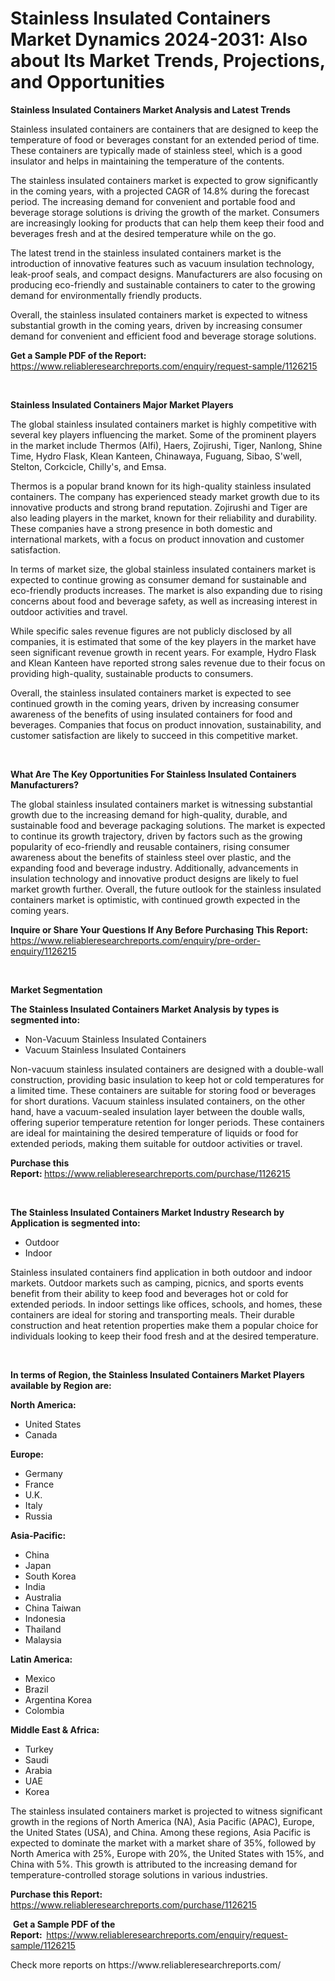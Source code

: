 <p><h1>Stainless Insulated Containers Market Dynamics 2024-2031: Also about Its Market Trends, Projections, and Opportunities</h1></p><p><strong>Stainless Insulated Containers Market Analysis and Latest Trends</strong></p>
<p><p>Stainless insulated containers are containers that are designed to keep the temperature of food or beverages constant for an extended period of time. These containers are typically made of stainless steel, which is a good insulator and helps in maintaining the temperature of the contents.</p><p>The stainless insulated containers market is expected to grow significantly in the coming years, with a projected CAGR of 14.8% during the forecast period. The increasing demand for convenient and portable food and beverage storage solutions is driving the growth of the market. Consumers are increasingly looking for products that can help them keep their food and beverages fresh and at the desired temperature while on the go.</p><p>The latest trend in the stainless insulated containers market is the introduction of innovative features such as vacuum insulation technology, leak-proof seals, and compact designs. Manufacturers are also focusing on producing eco-friendly and sustainable containers to cater to the growing demand for environmentally friendly products.</p><p>Overall, the stainless insulated containers market is expected to witness substantial growth in the coming years, driven by increasing consumer demand for convenient and efficient food and beverage storage solutions.</p></p>
<p><strong>Get a Sample PDF of the Report:&nbsp;</strong> <a href="https://www.reliableresearchreports.com/enquiry/request-sample/1126215">https://www.reliableresearchreports.com/enquiry/request-sample/1126215</a></p>
<p>&nbsp;</p>
<p><strong>Stainless Insulated Containers Major Market Players</strong></p>
<p><p>The global stainless insulated containers market is highly competitive with several key players influencing the market. Some of the prominent players in the market include Thermos (Alfi), Haers, Zojirushi, Tiger, Nanlong, Shine Time, Hydro Flask, Klean Kanteen, Chinawaya, Fuguang, Sibao, S'well, Stelton, Corkcicle, Chilly's, and Emsa. </p><p>Thermos is a popular brand known for its high-quality stainless insulated containers. The company has experienced steady market growth due to its innovative products and strong brand reputation. Zojirushi and Tiger are also leading players in the market, known for their reliability and durability. These companies have a strong presence in both domestic and international markets, with a focus on product innovation and customer satisfaction.</p><p>In terms of market size, the global stainless insulated containers market is expected to continue growing as consumer demand for sustainable and eco-friendly products increases. The market is also expanding due to rising concerns about food and beverage safety, as well as increasing interest in outdoor activities and travel.</p><p>While specific sales revenue figures are not publicly disclosed by all companies, it is estimated that some of the key players in the market have seen significant revenue growth in recent years. For example, Hydro Flask and Klean Kanteen have reported strong sales revenue due to their focus on providing high-quality, sustainable products to consumers. </p><p>Overall, the stainless insulated containers market is expected to see continued growth in the coming years, driven by increasing consumer awareness of the benefits of using insulated containers for food and beverages. Companies that focus on product innovation, sustainability, and customer satisfaction are likely to succeed in this competitive market.</p></p>
<p>&nbsp;</p>
<p><strong>What Are The Key Opportunities For Stainless Insulated Containers Manufacturers?</strong></p>
<p><p>The global stainless insulated containers market is witnessing substantial growth due to the increasing demand for high-quality, durable, and sustainable food and beverage packaging solutions. The market is expected to continue its growth trajectory, driven by factors such as the growing popularity of eco-friendly and reusable containers, rising consumer awareness about the benefits of stainless steel over plastic, and the expanding food and beverage industry. Additionally, advancements in insulation technology and innovative product designs are likely to fuel market growth further. Overall, the future outlook for the stainless insulated containers market is optimistic, with continued growth expected in the coming years.</p></p>
<p><strong>Inquire or Share Your Questions If Any Before Purchasing This Report:</strong> <a href="https://www.reliableresearchreports.com/enquiry/pre-order-enquiry/1126215">https://www.reliableresearchreports.com/enquiry/pre-order-enquiry/1126215</a></p>
<p>&nbsp;</p>
<p><strong>Market Segmentation</strong></p>
<p><strong>The Stainless Insulated Containers Market Analysis by types is segmented into:</strong></p>
<p><ul><li>Non-Vacuum Stainless Insulated Containers</li><li>Vacuum Stainless Insulated Containers</li></ul></p>
<p><p>Non-vacuum stainless insulated containers are designed with a double-wall construction, providing basic insulation to keep hot or cold temperatures for a limited time. These containers are suitable for storing food or beverages for short durations. Vacuum stainless insulated containers, on the other hand, have a vacuum-sealed insulation layer between the double walls, offering superior temperature retention for longer periods. These containers are ideal for maintaining the desired temperature of liquids or food for extended periods, making them suitable for outdoor activities or travel.</p></p>
<p><strong>Purchase this Report:&nbsp;</strong><a href="https://www.reliableresearchreports.com/purchase/1126215">https://www.reliableresearchreports.com/purchase/1126215</a></p>
<p>&nbsp;</p>
<p><strong>The Stainless Insulated Containers Market Industry Research by Application is segmented into:</strong></p>
<p><ul><li>Outdoor</li><li>Indoor</li></ul></p>
<p><p>Stainless insulated containers find application in both outdoor and indoor markets. Outdoor markets such as camping, picnics, and sports events benefit from their ability to keep food and beverages hot or cold for extended periods. In indoor settings like offices, schools, and homes, these containers are ideal for storing and transporting meals. Their durable construction and heat retention properties make them a popular choice for individuals looking to keep their food fresh and at the desired temperature.</p></p>
<p>&nbsp;</p>
<p><strong>In terms of Region, the Stainless Insulated Containers Market Players available by Region are:</strong></p>
<p>
    <p> <strong> North America: </strong>
        <ul>
            <li>United States</li>
            <li>Canada</li>
        </ul>
        </p> 
    <p> <strong> Europe: </strong>
        <ul>
            <li>Germany</li>
            <li>France</li>
            <li>U.K.</li>
            <li>Italy</li>
            <li>Russia</li>
        </ul>
        </p> 
    <p> <strong> Asia-Pacific: </strong>
        <ul>
            <li>China</li>
            <li>Japan</li>
            <li>South Korea</li>
            <li>India</li>
            <li>Australia</li>
            <li>China Taiwan</li>
            <li>Indonesia</li>
            <li>Thailand</li>
            <li>Malaysia</li>
        </ul>
        </p> 
    <p> <strong> Latin America: </strong>
        <ul>
            <li>Mexico</li>
            <li>Brazil</li>
            <li>Argentina Korea</li>
            <li>Colombia</li>
        </ul>
        </p> 
    <p> <strong> Middle East & Africa: </strong>
        <ul>
            <li>Turkey</li>
            <li>Saudi</li>
            <li>Arabia</li>
            <li>UAE</li>
            <li>Korea</li>
        </ul>
    </p>
    </p>
<p><p>The stainless insulated containers market is projected to witness significant growth in the regions of North America (NA), Asia Pacific (APAC), Europe, the United States (USA), and China. Among these regions, Asia Pacific is expected to dominate the market with a market share of 35%, followed by North America with 25%, Europe with 20%, the United States with 15%, and China with 5%. This growth is attributed to the increasing demand for temperature-controlled storage solutions in various industries.</p></p>
<p><strong>Purchase this Report: </strong><a href="https://www.reliableresearchreports.com/purchase/1126215">https://www.reliableresearchreports.com/purchase/1126215</a></p>
<p>&nbsp;<strong>Get a Sample PDF of the Report:&nbsp;&nbsp;</strong><a href="https://www.reliableresearchreports.com/enquiry/request-sample/1126215">https://www.reliableresearchreports.com/enquiry/request-sample/1126215</a></p>
<p><strong></strong></p>
<p>Check more reports on https://www.reliableresearchreports.com/</p>